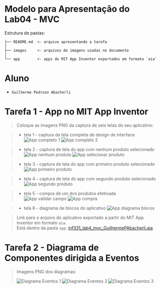 # Modelo para Apresentação do Lab04 - MVC

Estrutura de pastas:

~~~
├── README.md  <- arquivo apresentando a tarefa
│
├── images     <- arquivos de imagens usadas no documento
│
└── app        <- apps do MIT App Inventor exportados em formato `aia`
~~~

# Aluno
* `Guilherme Pedrozo Abacherli`

# Tarefa 1 - App no MIT App Inventor

> Coloque as imagens PNG da captura de seis telas do seu aplicativo:

> * tela 1 - captura da tela completa de design de interface
![App completo 1](images/app-completo1.png)
![App completo 2](images/app-completo2.png)

> * tela 2 - captura de tela do app com nenhum produto selecionado
![App nenhum produto](images/app-nenhum-produto.jpg)
![App selecionar produto](images/app-selecionar-produto.jpg)

> * tela 3 - captura de tela do app com primeiro produto selecionado
![App primeiro produto](images/app-primeiro-produto.jpg)

> * tela 4 - captura de tela do app com segundo produto selecionado
![App segundo produto](images/app-segundo-produto.jpg)

> * tela 5 - compra de um dos produtos efetivada
![App validar campo](images/app-validar-campo.jpg)
![App compra](images/app-compra.jpg)

> * tela 6 - diagrama de blocos do aplicativo
![App diagrama blocos](images/app-diagrama-blocos.png)

>
> Link para o arquivo do aplicativo exportado a partir do MIT App Inventor em formato `aia`.\
> Está dentro da pasta `app`: [inf331_lab4_mvc_GuilhermePAbacherli.aia](app/inf331_lab4_mvc_GuilhermePAbacherli.aia)

# Tarefa 2 - Diagrama de Componentes dirigida a Eventos

> Imagens PNG dos diagramas:
>
> ![Diagrama Eventos 1](images/diagrama1.png)
> ![Diagrama Eventos 2](images/diagrama2.png)
> ![Diagrama Eventos 3](images/diagrama3.png)

